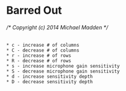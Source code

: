 # Barred Out
###### /* Copyright (c) 2014 Michael Madden */
```
* c - increase # of columns
* C - decrease # of columns
* r - increase # of rows
* R - decrease # of rows
* s - increase microphone gain sensitivity
* S - decrease microphone gain sensitivity
* d - increase sensitivity depth
* D - decrease sensitivity depth
```